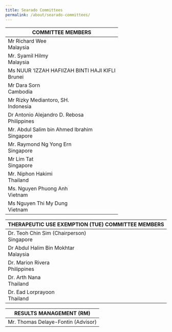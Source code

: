 ```yaml
---
title: Searado Committees
permalink: /about/searado-committees/
---
```

| COMMITTEE MEMBERS |
| --- |
| Mr Richard Wee<br>Malaysia |
| Mr. Syamil Hilmy<br>Malaysia |
| Ms NUUR ‘IZZAH HAFIIZAH BINTI HAJI KIFLI<br>Brunei |
| Mr Dara Sorn<br>Cambodia |
| Mr Rizky Mediantoro, SH.<br>Indonesia |
| Dr Antonio Alejandro D. Rebosa<br>Philippines |
| Mr. Abdul Salim bin Ahmed Ibrahim<br>Singapore |  
| Mr. Raymond Ng Yong Ern<br>Singapore |
| Mr Lim Tat<br>Singapore |
| Mr. Niphon Hakimi<br>Thailand |
| Ms. Nguyen Phuong Anh<br>Vietnam |
| Ms Nguyen Thi My Dung<br>Vietnam |

| THERAPEUTIC USE EXEMPTION (TUE) COMMITTEE MEMBERS |
| --- |
| Dr. Teoh Chin Sim (Chairperson)<br>Singapore |  
| Dr Abdul Halim Bin Mokhtar<br>Malaysia |
| Dr. Marion Rivera<br>Philippines |
| Dr. Arth Nana<br>Thailand |
| Dr. Ead Lorprayoon<br>Thailand |

| RESULTS MANAGEMENT (RM) |
| --- |
| Mr. Thomas Delaye-Fontin (Advisor) |
